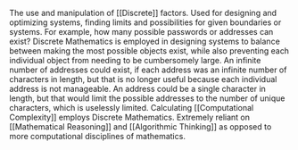 The use and manipulation of [[Discrete]] factors.
Used for designing and optimizing systems, finding limits and possibilities for given boundaries or systems.
For example, how many possible passwords or addresses can exist? Discrete Mathematics is employed in designing systems to balance between making the most possible objects exist, while also preventing each individual object from needing to be cumbersomely large.
An infinite number of addresses could exist, if each address was an infinite number of characters in length, but that is no longer useful because each individual address is not manageable. An address could be a single character in length, but that would limit the possible addresses to the number of unique characters, which is uselessly limited.
Calculating [[Computational Complexity]] employs Discrete Mathematics.
Extremely reliant on [[Mathematical Reasoning]] and [[Algorithmic Thinking]] as opposed to more computational disciplines of mathematics.